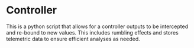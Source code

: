 # Controller
This is a python script that allows for a controller outputs to be intercepted and re-bound to new values. This includes rumbling effects and stores telemetric data to ensure efficient analyses as needed.
